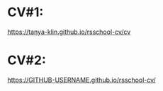# CV#1:
https://tanya-klin.github.io/rsschool-cv/cv

# CV#2:
https://GITHUB-USERNAME.github.io/rsschool-cv/